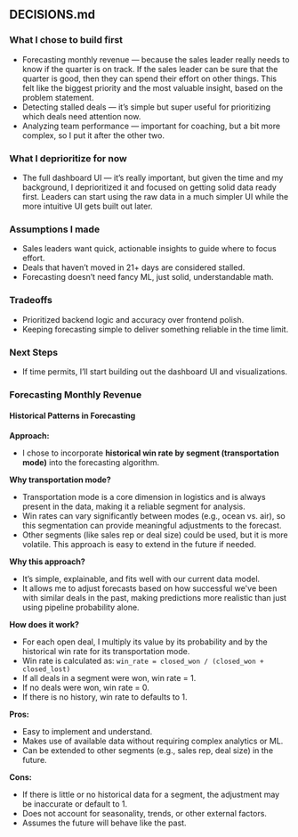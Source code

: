 ## DECISIONS.md

### What I chose to build first

* Forecasting monthly revenue — because the sales leader really needs to know if the quarter is on track. If the sales leader can be sure that the quarter is good, then they can spend their effort on other things. This felt like the biggest priority and the most valuable insight, based on the problem statement.
* Detecting stalled deals — it’s simple but super useful for prioritizing which deals need attention now.
* Analyzing team performance — important for coaching, but a bit more complex, so I put it after the other two.

### What I deprioritize for now

* The full dashboard UI — it’s really important, but given the time and my background, I deprioritized it and focused on getting solid data ready first. Leaders can start using the raw data in a much simpler UI while the more intuitive UI gets built out later.

### Assumptions I made

* Sales leaders want quick, actionable insights to guide where to focus effort.
* Deals that haven’t moved in 21+ days are considered stalled.
* Forecasting doesn’t need fancy ML, just solid, understandable math.

### Tradeoffs

* Prioritized backend logic and accuracy over frontend polish.
* Keeping forecasting simple to deliver something reliable in the time limit.

### Next Steps

* If time permits, I’ll start building out the dashboard UI and visualizations.

### Forecasting Monthly Revenue

#### Historical Patterns in Forecasting

**Approach:**  
- I chose to incorporate **historical win rate by segment (transportation mode)** into the forecasting algorithm.

**Why transportation mode?**  
- Transportation mode is a core dimension in logistics and is always present in the data, making it a reliable segment for analysis.
- Win rates can vary significantly between modes (e.g., ocean vs. air), so this segmentation can provide meaningful adjustments to the forecast.
- Other segments (like sales rep or deal size) could be used, but it is more volatile. This approach is easy to extend in the future if needed.

**Why this approach?**  
- It’s simple, explainable, and fits well with our current data model.
- It allows me to adjust forecasts based on how successful we've been with similar deals in the past, making predictions more realistic than just using pipeline probability alone.

**How does it work?**  
- For each open deal, I multiply its value by its probability and by the historical win rate for its transportation mode.
- Win rate is calculated as:
`win_rate = closed_won / (closed_won + closed_lost)`
- If all deals in a segment were won, win rate = 1.
- If no deals were won, win rate = 0.
- If there is no history, win rate to defaults to 1.

**Pros:**  
- Easy to implement and understand.
- Makes use of available data without requiring complex analytics or ML.
- Can be extended to other segments (e.g., sales rep, deal size) in the future.

**Cons:**  
- If there is little or no historical data for a segment, the adjustment may be inaccurate or default to 1.
- Does not account for seasonality, trends, or other external factors.
- Assumes the future will behave like the past.
